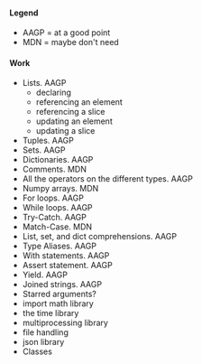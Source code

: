 #### Legend
- AAGP = at a good point
- MDN = maybe don't need

#### Work
- Lists. AAGP
  - declaring
  - referencing an element
  - referencing a slice
  - updating an element
  - updating a slice
- Tuples. AAGP
- Sets. AAGP
- Dictionaries. AAGP
- Comments. MDN
- All the operators on the different types. AAGP
- Numpy arrays. MDN
- For loops. AAGP
- While loops. AAGP
- Try-Catch. AAGP
- Match-Case. MDN
- List, set, and dict comprehensions. AAGP
- Type Aliases. AAGP
- With statements. AAGP
- Assert statement. AAGP
- Yield. AAGP
- Joined strings. AAGP
- Starred arguments?
- import math library
- the time library
- multiprocessing library
- file handling
- json library
- Classes